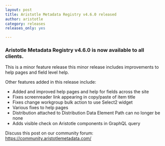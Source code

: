 ```yaml
---
layout: post
title: Aristotle Metadata Registry v4.6.0 released
author: aristotle
category: releases
releases_only: yes

---
```


### Aristotle Metadata Registry v4.6.0 is now available to all clients.

This is a minor feature release this minor release includes improvements to help pages and field level help.

Other features added in this release include:
- Added and improved help pages and help for fields across the site
- Fixes screenreader link appearing in copy/paste of item title
- Fixes change workgroup bulk action to use Select2 widget
- Various fixes to help pages
- Distribution attached to Distribution Data Element Path can no longer be none
- Adds visible check on Aristotle components in GraphQL query

Discuss this post on our community forum: https://community.aristotlemetadata.com/

